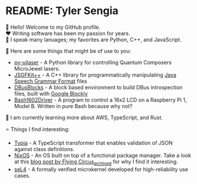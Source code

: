# README: Tyler Sengia
:wave: Hello! Welcome to my GitHub profile.  
:heart: Writing software has been my passion for years.  
:pencil: I speak many lanuages; my favorites are Python, C++, and JavaScript.  

:running: Here are some things that might be of use to you:
- [py-ujlaser](https://github.com/Student-Space-Programs-Laboratory/py-ujlaser) - A Python library for controlling Quantum Composers MicroJewel lasers.
- [JSGFKit++](https://github.com/tsengia/JSGFKit_Plus_Plus) - A C++ library for programmatically manipulating [Java Speech Grammar Format](https://www.w3.org/TR/2000/NOTE-jsgf-20000605/) files
- [DBusBlocks](https://github.com/tsengia/DBusBlocks) - A block based environment to build DBus introspection files, built with [Google Blockly](https://developers.google.com/blockly/)
- [Bash1602Driver](https://github.com/tsengia/Bash1602Driver) - A program to control a 16x2 LCD on a Raspberry Pi 1, Model B. Written in pure Bash because why not?

:book: I am currently learning more about AWS, TypeScript, and Rust.

:star: Things I find interesting:
- [Typia](https://typia.io/) - A TypeScript transformer that enables validation of JSON against class definitions.
- [NixOS](https://nixos.org/) - An OS built on top of a functional package manager. Take a look at this [blog post by Flying Circus](https://flyingcircus.io/blog/thoughts-on-systems-management-methods/)<sub>[archived](https://web.archive.org/web/20230705043418/https://flyingcircus.io/blog/thoughts-on-systems-management-methods/)</sub> for why I find it interesting.
- [seL4](https://sel4.systems/) - A formally verified microkernel developed for high-reliability use cases.
